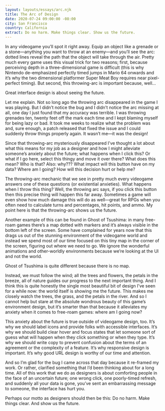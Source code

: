```yaml
---
layout: layouts/essays/arc.njk
title: The Arc of Design
date: 2020-07-24 09:00:00 -08:00
city: San Francisco
country: California
extract: Do no harm. Make things clear. Show us the future.
---
```


In any videogame you’ll spot it right away. Equip an object like a grenade or a stone—anything you want to throw at an enemy—and you’ll see the arc: dotted lines reveal the path that the object will take through the air. Pretty much every game uses this visual trick for two reasons; first, because perceiving depth in a three-dimensional game is difficult (this is why Nintendo de-emphasized perfectly timed jumps in Mario 64 onwards and it’s why the two dimensional platformer Super Meat Boy requires near pixel-perfect timing). But second, this throwing-arc is important because, well…

Great interface design is about seeing the future.

Let me explain. Not so long ago the throwing arc disappeared in the game I was playing. But I didn’t notice the bug and I didn’t notice the arc missing at all, one day I just found that my accuracy was terrible. I was throwing grenades ten, twenty feet off the mark each time and I kept blaming myself for being lazy or bad. It took me weeks to realize what the problem was and, sure enough, a patch released that fixed the issue and I could suddenly throw things properly again. It wasn’t me—it was the design!

Since that throwing-arc mysteriously disappeared I’ve thought a lot about what this means for my job as a designer and how I might alleviate someone’s anxiety about the future; what happens when I click this? Or what if I go here, select this thingy and move it over there? What does this mean? Who is that? Also: why??? What impact will this button have on my data? Where am I going? How will this decision hurt or help me?

The throwing-arc mechanic that we see in pretty much every videogame answers one of these questions (or existential anxieties). What happens when I throw this thing? Well, the throwing arc says, if you click this button then this precise thing will happen this far away. Sometimes a game will even show how much damage this will do as well—great for RPGs when you often need to calculate turns and percentages, hit points, and ammo. My point here is that the throwing-arc shows us the future.

Another example of this can be found in Ghost of Tsushima: in many free-roam games there’s a map dotted with markers and it’s always visible in the bottom left of the screen. Some have complained for years now that this drags us out of the stunning environment of the videogame world and instead we spend most of our time focused on this tiny map in the corner of the screen, figuring out where we need to go. We ignore the wonderful animations and other-worldly environments because we’re looking at the UI and not the world.

Ghost of Tsushima is quite different because there is no map.

Instead, we must follow the wind; all the trees and flowers, the petals in the breeze, all of nature guides our progress to the next important thing. And I think this is quite honestly the single most beautiful bit of design I’ve seen for a while now: the world itself is showing me the future. This makes me closely watch the trees, the grass, and the petals in the river. And so I cannot help but stare at the absolute wondrous beauty of this game’s environment design, but it’s smarter than that because it alleviates my anxiety when it comes to free-roam games: where am I going now?

This anxiety about the future is true outside of videogame design, too. It’s why we should label icons and provide folks with accessible interfaces. It’s why we should build clear hover and focus states that let someone sort of guess what will happen when they click something or when they type. It’s why we should write copy to prevent confusion about the terms of an agreement or the complexity of a feature. It’s why responsive design is important. It’s why good URL design is worthy of our time and attention.

And so I’m glad for the bug I came across that day because it re-framed my work. Or rather, clarified something that I’d been thinking about for a long time. All of this work that we do as designers is about comforting people in the face of an uncertain future; one wrong click, one poorly-timed refresh, and suddenly all your data is gone, you’ve sent an embarrassing message to someone, the interface has hurt you.

Perhaps our motto as designers should then be this: Do no harm. Make things clear. And show us the future.
